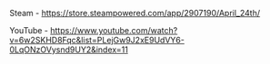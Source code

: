 Steam - https://store.steampowered.com/app/2907190/April_24th/

YouTube - https://www.youtube.com/watch?v=6w2SKHD8Fqc&list=PLejGw9J2xE9UdVY6-0LqONzOVysnd9UY2&index=11